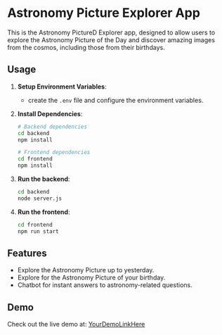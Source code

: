 # Astronomy Picture Explorer App

This is the Astronomy PictureD Explorer app, designed to allow users to explore the Astronomy Picture of the Day and discover amazing images from the cosmos, including those from their birthdays.

## Usage

1. **Setup Environment Variables**:
   - create the `.env` file and configure the environment variables.

2. **Install Dependencies**:
   ```bash
   # Backend dependencies
   cd backend
   npm install

   # Frontend dependencies
   cd frontend
   npm install
   ```

3. **Run the backend**:
   ```bash
   cd backend
   node server.js
   ```
4. **Run the frontend**:
   ```bash
   cd frontend
   npm run start
   ```

## Features

- Explore the Astronomy Picture up to yesterday.
- Explore for the Astronomy Picture of your birthday.
- Chatbot for instant answers to astronomy-related questions.

## Demo

Check out the live demo at: [YourDemoLinkHere](#)
